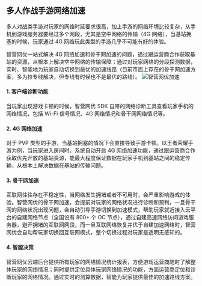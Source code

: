 ## 多人作战手游网络加速
多人对战类手游对玩家的网络时延要求很高，加上手游的网络环境比较复杂，从手机到游戏服务器要经过多个网段，尤其是空中网络的传输（4G 网络），当基站拥塞的时候，玩家通过 4G 网络玩此类型的手游几乎不可能有好的体验。

智营网优一站式解决 4G 网络加速和骨干网加速的问题，通过跟运营商合作获取基站的资源，从根本上解决空中网络的传输保障；通过对玩家网络的分段探测数据，实时、智能地为玩家自动切换到最优的加速线路（目前市面上存在的骨干网加速方案，多为拉专线解决，但专线有时候也不是最优的路线）。
![智营网优加速](http://imgcache.tce.fsphere.cn/image/mc.qcloudimg.com/static/img/c3ec77d869e36c6abd273574db891f41/image.png)

#### 1. 客户端诊断功能
当玩家出现游戏卡顿的时候，智营网优 SDK 自带的网络诊断工具查看玩家手机的网络情况，包括 Wi-Fi 信号情况、4G 网络情况和骨干网网络情况等。

#### 2. 4G 网络加速
对于 PVP 类型的手游，当基站拥塞的情况下会直接导致手游卡顿。以王者荣耀手游为例，当玩家进入房间时，系统自动开启 4G 网络加速功能，通过跟运营商合作获取优先开放的基站资源，能最大程度保证数据在玩家手机到基站之间的稳定传输，从根本上解决数据在基站的传输问题。

#### 3. 骨干网加速
互联网往往存在不稳定性，当网络发生拥堵或者不可用时，会严重影响游戏的体验。智营网优的骨干网加速，会提前对玩家的网络状况进行诊断和预判，一旦骨干网的网络状况出现问题，会自动引导手游切换到加速模式，帮助玩家就近接入云平台的自建网络节点（全国设有 800+ 个 OC 节点），通过自建高速网络访问游戏服务器，避开拥堵的互联网网段，而一旦互联网络恢复并优于自建加速网络时，智营网优会自动帮玩家切换回互联网模式，整个切换过程对玩家是透明无感知的。

#### 4. 智能决策
智营网优云端后台提供所有玩家的网络情况统计报表，方便游戏运营商随时了解整体玩家的网络情况；同时提供定位具体玩家网络情况的功能，方面运营商定位和诊断玩家的网络情况。通过实时的测算数据，智能为玩家提供最佳的加速路线方案。






